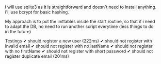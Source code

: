 i will use sqlite3 as it is straightforward and doesn't need to install anything.
i'll use bcrypt for basic hashing.

My approach is to put the inittables inside the start routine, so that if i need to adapt the DB, no need to run another script everytime (less things to do in the future)

Testings 
      ✔ should register a new user (222ms)
      ✔ should not register with invalid email
      ✔ should not register with no lastName
      ✔ should not register with no firstName
      ✔ should not register with short password
      ✔ should not register duplicate email (201ms)

      